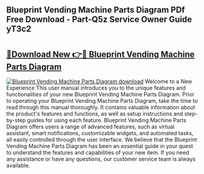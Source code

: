 ## Blueprint Vending Machine Parts Diagram PDf Free Download - Part-Q5z Service Owner Guide yT3c2

# <h2><a href="http://dfkraog.blite.top/?on=Blueprint+Vending+Machine+Parts+Diagram">🔗Download New 👉🔴 Blueprint Vending Machine Parts Diagram</a></h2>

[![Blueprint Vending Machine Parts Diagram download](https://i.imgur.com/lujVjoI.png)](http://dfkraog.blite.top/?on=Blueprint+Vending+Machine+Parts+Diagram)
Welcome to a New Experience This user manual introduces you to the unique features and functionalities of your new Blueprint Vending Machine Parts Diagram. Prior to operating your Blueprint Vending Machine Parts Diagram, take the time to read through this manual thoroughly. It contains valuable information about the product's features and functions, as well as setup instructions and step-by-step guides for using each feature. Blueprint Vending Machine Parts Diagram offers users a range of advanced features, such as virtual assistant, smart notifications, customizable widgets, and automated tasks, all easily controlled through the user interface. We believe that the Blueprint Vending Machine Parts Diagram has been an essential guide in your quest to understand the features and capabilities of your new item. If you need any assistance or have any questions, our customer service team is always available.
